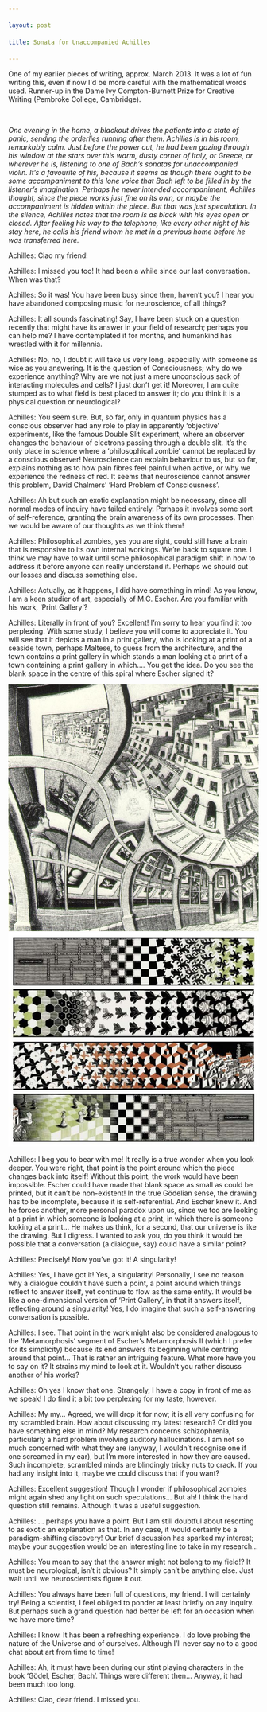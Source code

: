```yaml
---

layout: post

title: Sonata for Unaccompanied Achilles

---
```


One of my earlier pieces of writing, approx. March 2013. It was a lot of fun writing this, even if now I'd be more careful with the mathematical words used. Runner-up in the Dame Ivy Compton-Burnett Prize for Creative Writing (Pembroke College, Cambridge). 

<br>

*One evening in the home, a blackout drives the patients into a state of panic, sending the orderlies running after them. Achilles is in his room, remarkably calm. Just before the power cut, he had been gazing through his window at the stars over this warm, dusty corner of Italy, or Greece, or wherever he is, listening to one of Bach’s sonatas for unaccompanied violin. It’s a favourite of his, because it seems as though there ought to be some accompaniment to this lone voice that Bach left to be filled in by the listener’s imagination. Perhaps he never intended accompaniment, Achilles thought, since the piece works just fine on its own, or maybe the accompaniment is hidden within the piece. But that was just speculation. In the silence, Achilles notes that the room is as black with his eyes open or closed. After feeling his way to the telephone, like every other night of his stay here, he calls his friend whom he met in a previous home before he was transferred here.*

Achilles: Ciao my friend!

Achilles:  I missed you too! It had been a while since our last conversation. When was that?

Achilles: So it was! You have been busy since then, haven’t you? I hear you have abandoned composing music for neuroscience, of all things?

Achilles: It all sounds fascinating! Say, I have been stuck on a question recently that might have its answer in your field of research; perhaps you can help me? I have contemplated it for months, and humankind has wrestled with it for millennia.

Achilles: No, no, I doubt it will take us very long, especially with someone as wise as you answering. It is the question of Consciousness; why do we experience anything? Why are we not just a mere unconscious sack of interacting molecules and cells? I just don’t get it! Moreover, I am quite stumped as to what field is best placed to answer it; do you think it is a physical question or neurological?

Achilles: You seem sure. But, so far, only in quantum physics has a conscious observer had any role to play in apparently ‘objective’ experiments, like the famous Double Slit experiment, where an observer changes the behaviour of electrons passing through a double slit. It’s the only place in science where a ‘philosophical zombie’ cannot be replaced by a conscious observer! Neuroscience can explain behaviour to us, but so far, explains nothing as to how pain fibres feel painful when active, or why we experience the redness of red. It seems that neuroscience cannot answer this problem, David Chalmers’ ‘Hard Problem of Consciousness’.

Achilles: Ah but such an exotic explanation might be necessary, since all normal modes of inquiry have failed entirely. Perhaps it involves some sort of self-reference, granting the brain awareness of its own processes. Then we would be aware of our thoughts as we think them!

Achilles: Philosophical zombies, yes you are right, could still have a brain that is responsive to its own internal workings. We’re back to square one. I think we may have to wait until some philosophical paradigm shift in how to address it before anyone can really understand it. Perhaps we should cut our losses and discuss something else.

Achilles: Actually, as it happens, I did have something in mind! As you know, I am a keen studier of art, especially of M.C. Escher. Are you familiar with his work, ‘Print Gallery’?

Achilles: Literally in front of you? Excellent! I’m sorry to hear you find it too perplexing. With some study, I believe you will come to appreciate it. You will see that it depicts a man in a print gallery, who is looking at a print of a seaside town, perhaps Maltese, to guess from the architecture, and the town contains a print gallery in which stands a man looking at a print of a town containing a print gallery in which…. You get the idea. Do you see the blank space in the centre of this spiral where Escher signed it?

![Print Gallery](/images/escher_print_gallery.png)
![Metamorphosis](/images/escher_metamorphosis.png)

Achilles: I beg you to bear with me! It really is a true wonder when you look deeper. You were right, that point is the point around which the piece changes back into itself! Without this point, the work would have been impossible. Escher could have made that blank space as small as could be printed, but it can’t be non-existent! In the true Gödelian sense, the drawing has to be incomplete, because it is self-referential. And Escher knew it. And he forces another, more personal paradox upon us, since we too are looking at a print in which someone is looking at a print, in which there is someone looking at a print… He makes us think, for a second, that our universe is like the drawing. But I digress.  I wanted to ask you, do you think it would be possible that a conversation (a dialogue, say) could have a similar point?

Achilles: Precisely! Now you’ve got it! A singularity!

Achilles: Yes, I have got it! Yes, a singularity! Personally, I see no reason why a dialogue couldn’t have such a point, a point around which things reflect to answer itself, yet continue to flow as the same entity. It would be like a one-dimensional version of ‘Print Gallery’, in that it answers itself, reflecting around a singularity! Yes, I do imagine that such a self-answering conversation is possible.

Achilles: I see. That point in the work might also be considered analogous to the ‘Metamorphosis’ segment of Escher’s Metamorphosis II (which I prefer for its simplicity) because its end answers its beginning while centring around that point… That is rather an intriguing feature. What more have you to say on it? It strains my mind to look at it. Wouldn’t you rather discuss another of his works?

Achilles: Oh yes I know that one. Strangely, I have a copy in front of me as we speak! I do find it a bit too perplexing for my taste, however.

Achilles: My my… Agreed, we will drop it for now; it is all very confusing for my scrambled brain.  How about discussing my latest research? Or did you have something else in mind? My research concerns schizophrenia, particularly a hard problem involving auditory hallucinations. I am not so much concerned with what they are (anyway, I wouldn’t recognise one if one screamed in my ear), but I’m more interested in how they are caused. Such incomplete, scrambled minds are blindingly tricky nuts to crack. If you had any insight into it, maybe we could discuss that if you want?

Achilles: Excellent suggestion! Though I wonder if philosophical zombies might again shed any light on such speculations… But ah! I think the hard question still remains. Although it was a useful suggestion.

Achilles: … perhaps you have a point. But I am still doubtful about resorting to as exotic an explanation as that. In any case, it would certainly be a paradigm-shifting discovery! Our brief discussion has sparked my interest; maybe your suggestion would be an interesting line to take in my research…

Achilles: You mean to say that the answer might not belong to my field!? It must be neurological, isn’t it obvious? It simply can’t be anything else. Just wait until we neuroscientists figure it out.

Achilles: You always have been full of questions, my friend. I will certainly try! Being a scientist, I feel obliged to ponder at least briefly on any inquiry. But perhaps such a grand question had better be left for an occasion when we have more time?

Achilles: I know. It has been a refreshing experience. I do love probing the nature of the Universe and of ourselves. Although I’ll never say no to a good chat about art from time to time!

Achilles: Ah, it must have been during our stint playing characters in the book ‘Gödel, Escher, Bach’. Things were different then… Anyway, it had been much too long.

Achilles: Ciao, dear friend. I missed you.
